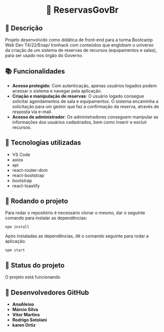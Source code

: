 
<h1 align="center">📇 ReservasGovBr</h1>

## :memo: Descrição
Projeto desenvolvido como didática de front-end para a turma Bootcamp Web Dev T4/22/Enap/ Ironhack com conteúdos que englobam o universo da criação de um sistema de reservas de recursos (equipamentos e salas), para ser usado nos órgão do Governo. 

## :books: Funcionalidades
* <b>Acesso protegido</b>: Com autenticação, apenas usuários logados podem acessar o sistema e navegar pela aplicação.
* <b>Criação e manipulação de reservas</b>: O usuário logado consegue solicitar agendamentos de sala e equipamentos. O sistema encaminha a solicitação para um gestor que faz a confirmação da reserva, através de resposta via e-mail.
* <b>Acesso de administrador</b>: Os administradores conseguem manipular as informações dos usuários cadastrados, bem como inserir e excluir recursos.

## :wrench: Tecnologias utilizadas
* VS Code
* axios
* api
* react-router-dom
* react-bootstrap
* bootstrap
* react-toastify

## :rocket: Rodando o projeto
Para rodar o repositório é necessário clonar o mesmo, dar o seguinte comando para instalar as dependências:
```
npm install
```
Após instaladas as dependências, dê o comando seguinte para rodar a aplicação:
```
npm start
```

## :dart: Status do projeto
O projeto está funcionando

## :rocket: Desenvolvedores GitHub
* <b> AnaAleixo
* <b> Márcio Silva
* <b> Vitor Martins
* <b> Rodrigo Sotolani
* <b> karen Ortiz
  



